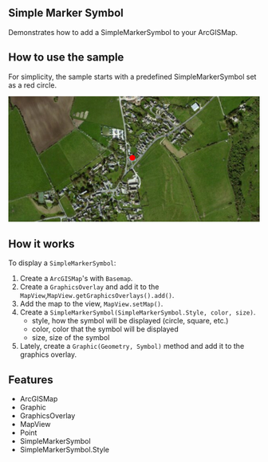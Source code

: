 <h2>Simple Marker Symbol</h2>

<p>Demonstrates how to add a SimpleMarkerSymbol to your ArcGISMap.</p>

<h2>How to use the sample</h2>

<p>For simplicity, the sample starts with a predefined SimpleMarkerSymbol set as a red circle.</p>

<p><img src="SimpleMarkerSymbol.png"/></p>

<h2>How it works</h2>

<p>To display a <code>SimpleMarkerSymbol</code>:</p>

<ol>
    <li>Create a <code>ArcGISMap</code>'s with <code>Basemap</code>.</li>
    <li>Create a <code>GraphicsOverlay</code> and add it to the <code>MapView</code>,<code>MapView.getGraphicsOverlays().add()</code>.</li>
    <li>Add the map to the view, <code>MapView.setMap()</code>.  </li>
    <li>Create a <code>SimpleMarkerSymbol(SimpleMarkerSymbol.Style, color, size)</code>.
        <ul><li>style, how the symbol will be displayed (circle, square, etc.)</li>
            <li>color, color that the symbol will be displayed</li>
            <li>size, size of the symbol</li></ul></li>
    <li>Lately, create a <code>Graphic(Geometry, Symbol)</code> method and add it to the graphics overlay.</li>
</ol>

<h2>Features</h2>

<ul>
    <li>ArcGISMap</li>
    <li>Graphic</li>
    <li>GraphicsOverlay</li>
    <li>MapView</li>
    <li>Point</li>
    <li>SimpleMarkerSymbol</li>
    <li>SimpleMarkerSymbol.Style</li>
</ul>



